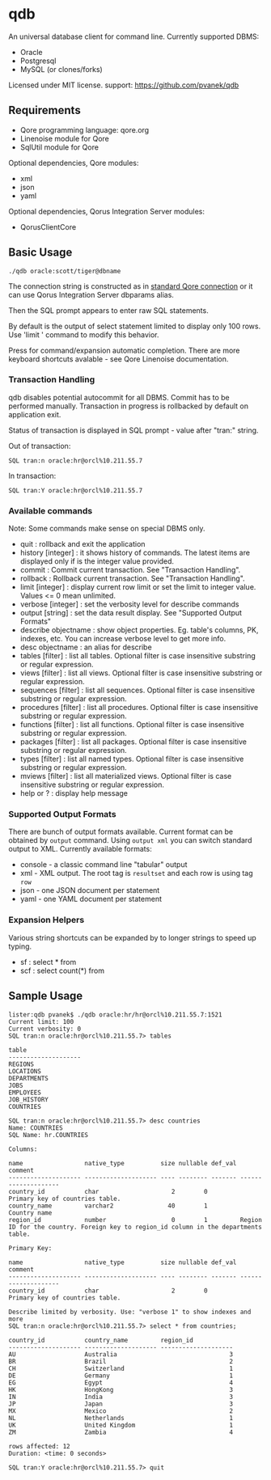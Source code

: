 qdb
===

An universal database client for command line. Currently supported DBMS:
* Oracle
* Postgresql
* MySQL (or clones/forks)

Licensed under MIT license.
support: https://github.com/pvanek/qdb


## Requirements

* Qore programming language: qore.org
* Linenoise module for Qore
* SqlUtil module for Qore


Optional dependencies, Qore modules:

* xml
* json
* yaml

Optional dependencies, Qorus Integration Server modules:

* QorusClientCore


## Basic Usage

```
./qdb oracle:scott/tiger@dbname
```

The connection string is constructed as in [standard Qore connection](http://docs.qore.org/current/lang/html/group__dbi__functions.html#gad95f3a076d1818cc722c516543e29858) or it can use Qorus Integration Server dbparams alias.

Then the SQL prompt appears to enter raw SQL statements.

By default is the output of select statement limited to display only 100 rows. Use 'limit <integer>' command to modify this behavior.

Press <TAB> for command/expansion automatic completion.
There are more keyboard shortcuts avalable - see Qore Linenoise documentation.

### Transaction Handling

qdb disables potential autocommit for all DBMS. Commit has to be performed manually. Transaction in progress is rollbacked by default on application exit.

Status of transaction is displayed in SQL prompt - value after "tran:" string.

Out of transaction:
```
SQL tran:n oracle:hr@orcl%10.211.55.7
```

In transaction:
```
SQL tran:Y oracle:hr@orcl%10.211.55.7
```

### Available commands

Note: Some commands make sense on special DBMS only.

* quit : rollback and exit the application
* history [integer] : it shows history of commands. The latest items are displayed only if is the integer value provided.
* commit : Commit current transaction. See "Transaction Handling".
* rollback : Rollback current transaction. See "Transaction Handling".
* limit [integer] : display current row limit or set the limit to integer value.  Values <= 0 mean unlimited.
* verbose [integer] : set the verbosity level for describe commands
* output [string] : set the data result display. See "Supported Output Formats"
* describe objectname : show object properties. Eg. table's columns, PK, indexes, etc. You can increase verbose level to get more info.
* desc objectname : an alias for describe
* tables [filter] : list all tables. Optional filter is case insensitive substring or regular expression.
* views [filter] : list all views. Optional filter is case insensitive substring or regular expression.
* sequences [filter] : list all sequences. Optional filter is case insensitive substring or regular expression.
* procedures [filter] : list all procedures. Optional filter is case insensitive substring or regular expression.
* functions [filter] : list all functions. Optional filter is case insensitive substring or regular expression.
* packages [filter] : list all packages. Optional filter is case insensitive substring or regular expression.
* types [filter] : list all named types. Optional filter is case insensitive substring or regular expression.
* mviews [filter] : list all materialized views. Optional filter is case insensitive substring or regular expression.
* help or ? : display help message


### Supported Output Formats

There are bunch of output formats available. Current format can be obtained by ```output``` command.
Using ```output xml``` you can switch standard output to XML.
Currently available formats:

* console - a classic command line "tabular" output
* xml - XML output. The root tag is ```resultset``` and each row is using tag ```row```
* json - one JSON document per statement
* yaml - one YAML document per statement


### Expansion Helpers

Various string shortcuts can be expanded by <TAB> to longer strings to speed up typing.

* sf : select * from 
* scf : select count(*) from 


## Sample Usage

```
lister:qdb pvanek$ ./qdb oracle:hr/hr@orcl%10.211.55.7:1521
Current limit: 100
Current verbosity: 0
SQL tran:n oracle:hr@orcl%10.211.55.7> tables 

table               
--------------------
REGIONS             
LOCATIONS           
DEPARTMENTS         
JOBS                
EMPLOYEES           
JOB_HISTORY         
COUNTRIES           

SQL tran:n oracle:hr@orcl%10.211.55.7> desc countries
Name: COUNTRIES
SQL Name: hr.COUNTRIES

Columns:

name                 native_type          size nullable def_val comment             
-------------------- -------------------- ---- -------- ------- --------------------
country_id           char                    2        0         Primary key of countries table.
country_name         varchar2               40        1         Country name        
region_id            number                  0        1         Region ID for the country. Foreign key to region_id column in the departments table.

Primary Key:

name                 native_type          size nullable def_val comment             
-------------------- -------------------- ---- -------- ------- --------------------
country_id           char                    2        0         Primary key of countries table.

Describe limited by verbosity. Use: "verbose 1" to show indexes and more
SQL tran:n oracle:hr@orcl%10.211.55.7> select * from countries;

country_id           country_name         region_id           
-------------------- -------------------- --------------------
AU                   Australia                               3
BR                   Brazil                                  2
CH                   Switzerland                             1
DE                   Germany                                 1
EG                   Egypt                                   4
HK                   HongKong                                3
IN                   India                                   3
JP                   Japan                                   3
MX                   Mexico                                  2
NL                   Netherlands                             1
UK                   United Kingdom                          1
ZM                   Zambia                                  4

rows affected: 12
Duration: <time: 0 seconds>

SQL tran:Y oracle:hr@orcl%10.211.55.7> quit
```


